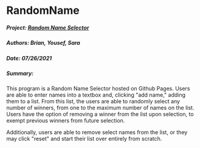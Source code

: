 # RandomName

##### Project:        [Random Name Selector](https://brianzhamilton.github.io/NameRandomizer/)
##### Authors:        Brian, Yousef, Sara
##### Date:           07/26/2021
##### Summary:        

This program is a Random Name Selector hosted on Github Pages. Users are able to enter names into a textbox and, clicking "add name," adding them to a list. From this list, the users are able to randomly select any number of winners, from one to the maximum number of names on the list. Users have the option of removing a winner from the list upon selection, to exempt previous winners from future selection.

Additionally, users are able to remove select names from the list, or they may click "reset" and start their list over entirely from scratch.
